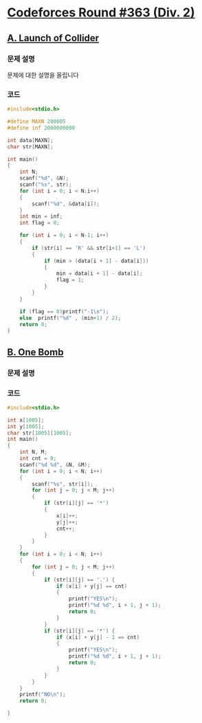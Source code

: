 # [Codeforces Round #363 (Div. 2)](http://codeforces.com/contest/699)

## [A. Launch of Collider](http://codeforces.com/contest/699/problem/A)

### 문제 설명
문제에 대한 설명을 올립니다
### 코드
```C++
#include<stdio.h>

#define MAXN 200005
#define inf 2000000000

int data[MAXN];
char str[MAXN];

int main()
{
	int N;
	scanf("%d", &N);
	scanf("%s", str);
	for (int i = 0; i < N;i++)
	{
		scanf("%d", &data[i]);
	}
	int min = inf;
	int flag = 0;

	for (int i = 0; i < N-1; i++)
	{
		if (str[i] == 'R' && str[i+1] == 'L')
		{
			if (min > (data[i + 1] - data[i]))
			{
				min = data[i + 1] - data[i];
				flag = 1;
			}
		}
	}

	if (flag == 0)printf("-1\n");
	else  printf("%d" , (min+1) / 2);
	return 0;
}
```

## [B. One Bomb](http://codeforces.com/contest/699/problem/B)

### 문제 설명

### 코드
```C++
#include<stdio.h>

int x[1005];
int y[1005];
char str[1005][1005];
int main()
{
	int N, M;
	int cnt = 0;
	scanf("%d %d", &N, &M);
	for (int i = 0; i < N; i++)
	{
		scanf("%s", str[i]);
		for (int j = 0; j < M; j++)
		{
			if (str[i][j] == '*')
			{
				x[i]++;
				y[j]++;
				cnt++;
			}
		}
	}
	for (int i = 0; i < N; i++)
	{
		for (int j = 0; j < M; j++)
		{
			if (str[i][j] == '.') {
				if (x[i] + y[j] == cnt)
				{
					printf("YES\n");
					printf("%d %d", i + 1, j + 1);
					return 0;
				}
			}
			if (str[i][j] == '*') {
				if (x[i] + y[j] - 1 == cnt)
				{
					printf("YES\n");
					printf("%d %d", i + 1, j + 1);
					return 0;
				}
			}
		}
	}
	printf("NO\n");
	return 0;

}
```
